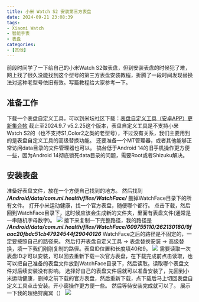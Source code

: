 ```yaml
---
title: 小米 Watch S2 安装第三方表盘
date: 2024-09-21 23:08:39
tags: 
- Xiaomi Watch
- 智能手表
- 表盘
categories:
- [其他]
---
```

前段时间学了一下给自己的小米Watch S2做表盘，但到安装表盘的时候犯了难，网上找了很久没能找到这个型号的第三方表盘安装教程，折腾了一段时间发现替换法对这种老型号依旧有效。写篇教程给大家参考一下。
<!--more-->
## 准备工作
下载一个表盘自定义工具，可以到米坛社区下载：[表盘自定义工具（安卓APP）更新集合帖](https://www.bandbbs.cn/threads/9797/)
截止至2024.9.7 v5.2.25这个版本，表盘自定义工具是不支持小米Watch S2的（也不支持S1,Color2之类的老型号），不过没有关系，我们主要用到的是表盘自定义工具的高级替换功能。
还要准备一个MT管理器，或者其他能够正常访问data目录的文件管理器也可以。
搞台低于Android 14的旧手机操作更方便一些，因为Android 14彻底锁死data目录的问题，需要Root或者Shizuku解决。

## 安装表盘
准备好表盘文件，放在一个方便自己找到的地方。
然后找到
***/Android/data/com.mi.health/files/WatchFace/***
删掉WatchFace目录下的所有文件。
打开小米运动健康，找一个官方表盘，随便哪个都行。
点击下载，然后回到WatchFace目录下，这时候应该会生成新的文件夹，里面有表盘文件(通常是一串随机字母数字)。
![](uploads/74B4F0FE433C38F3AA899942D350FB5A.jpg)
接下来复制一下完整路径，我的路径是 
***/Android/data/com.mi.health/files/WatchFace/609755110/262130180/9faac20fbdc51cb47924544f29040126***
WatchFace之后的路径是不固定的，一定要按照自己的路径来。
然后打开表盘自定义工具 → 表盘替换安装 → 高级替换，填一下我们刚刚复制的路径。表盘ID位置和长度填40和9。
![](uploads/4AA391BBF440F039DBECA3997E5FFC06.jpg)
需要读取一次表盘ID才可以安装，可以回去重新下载一次官方表盘，在下载完成前点击读取，也可以把自己准备的表盘文件放到WatchFace目录下，然后读取。读取哪个表盘文件对后续安装没有影响。
选择好自己的表盘文件后就可以准备安装了，先回到小米运动健康，删掉之前下载的官方表盘，然后重新下载，点下载后马上切回表盘自定义工具点击安装。开小窗操作更方便一些。
然后等待安装完成就可以了。
展示一下我的超绝狩魔冥（）
![](uploads/909727D9BE48F95BCA918248DCAF0D5A.jpg)